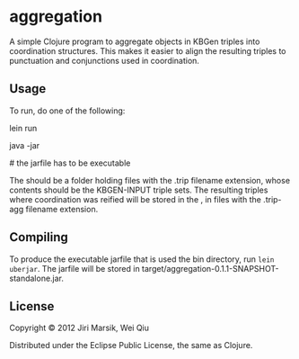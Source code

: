 # aggregation

A simple Clojure program to aggregate objects in KBGen triples into
coordination structures. This makes it easier to align the resulting
triples to punctuation and conjunctions used in coordination.

## Usage

To run, do one of the following:

lein run <input-dir> <output-dir>

java -jar <aggregation-jarfile> <input-dir> <output-dir>

<aggregation-jarfile> <input-dir> <output-dir> # the jarfile has to be executable


The <input-dir> should be a folder holding files with the .trip
filename extension, whose contents should be the KBGEN-INPUT triple
sets. The resulting triples where coordination was reified will be
stored in the <output-dir>, in files with the .trip-agg filename
extension.

## Compiling

To produce the executable jarfile that is used the bin directory, run
```lein uberjar```. The jarfile will be stored in
target/aggregation-0.1.1-SNAPSHOT-standalone.jar.

## License

Copyright © 2012 Jiri Marsik, Wei Qiu

Distributed under the Eclipse Public License, the same as Clojure.
